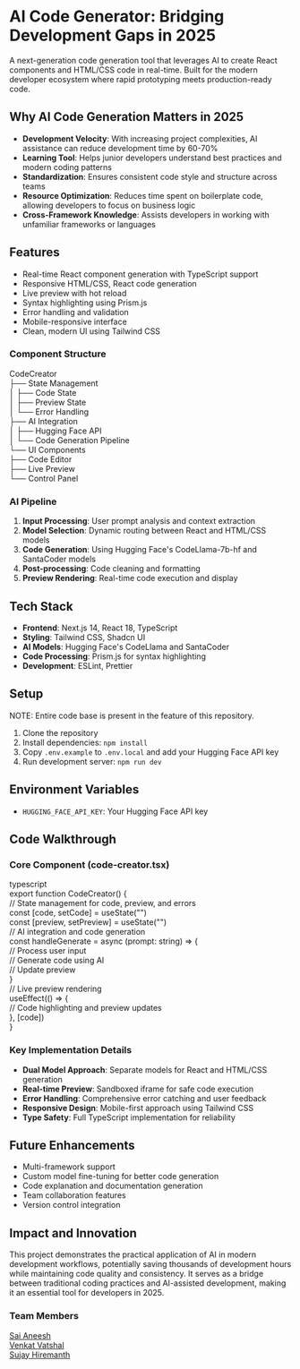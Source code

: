 # AI Code Generator: Bridging Development Gaps in 2025


A next-generation code generation tool that leverages AI to create React components and HTML/CSS code in real-time. Built for the modern developer ecosystem where rapid prototyping meets production-ready code.

## Why AI Code Generation Matters in 2025
- **Development Velocity**: With increasing project complexities, AI assistance can reduce development time by 60-70%
- **Learning Tool**: Helps junior developers understand best practices and modern coding patterns
- **Standardization**: Ensures consistent code style and structure across teams
- **Resource Optimization**: Reduces time spent on boilerplate code, allowing developers to focus on business logic
- **Cross-Framework Knowledge**: Assists developers in working with unfamiliar frameworks or languages

## Features
- Real-time React component generation with TypeScript support
- Responsive HTML/CSS, React code generation
- Live preview with hot reload
- Syntax highlighting using Prism.js
- Error handling and validation
- Mobile-responsive interface
- Clean, modern UI using Tailwind CSS

### Component Structure

CodeCreator     
├── State Management    
│ ├── Code State    
│ ├── Preview State     
│ └── Error Handling    
├── AI Integration  
│ ├── Hugging Face API  
│ └── Code Generation Pipeline  
└── UI Components   
├── Code Editor     
├── Live Preview         
└── Control Panel       


### AI Pipeline
1. **Input Processing**: User prompt analysis and context extraction
2. **Model Selection**: Dynamic routing between React and HTML/CSS models
3. **Code Generation**: Using Hugging Face's CodeLlama-7b-hf and SantaCoder models
4. **Post-processing**: Code cleaning and formatting
5. **Preview Rendering**: Real-time code execution and display

## Tech Stack
- **Frontend**: Next.js 14, React 18, TypeScript
- **Styling**: Tailwind CSS, Shadcn UI
- **AI Models**: Hugging Face's CodeLlama and SantaCoder
- **Code Processing**: Prism.js for syntax highlighting
- **Development**: ESLint, Prettier

## Setup
NOTE: Entire code base is present in the feature of this repository.
1. Clone the repository
2. Install dependencies: `npm install`
3. Copy `.env.example` to `.env.local` and add your Hugging Face API key
4. Run development server: `npm run dev`

## Environment Variables
- `HUGGING_FACE_API_KEY`: Your Hugging Face API key

## Code Walkthrough

### Core Component (code-creator.tsx)
typescript  
export function CodeCreator() {     
// State management for code, preview, and errors   
const [code, setCode] = useState("")    
const [preview, setPreview] = useState<string>("")  
// AI integration and code generation   
const handleGenerate = async (prompt: string) => {  
// Process user input   
// Generate code using AI   
// Update preview   
}   
// Live preview rendering   
useEffect(() => {   
// Code highlighting and preview updates    
}, [code])  
}   

### Key Implementation Details
- **Dual Model Approach**: Separate models for React and HTML/CSS generation
- **Real-time Preview**: Sandboxed iframe for safe code execution
- **Error Handling**: Comprehensive error catching and user feedback
- **Responsive Design**: Mobile-first approach using Tailwind CSS
- **Type Safety**: Full TypeScript implementation for reliability

## Future Enhancements
- Multi-framework support 
- Custom model fine-tuning for better code generation
- Code explanation and documentation generation
- Team collaboration features
- Version control integration

## Impact and Innovation
This project demonstrates the practical application of AI in modern development workflows, potentially saving thousands of development hours while maintaining code quality and consistency. It serves as a bridge between traditional coding practices and AI-assisted development, making it an essential tool for developers in 2025.

### Team Members
[Sai Aneesh](mailto:gspamad@gmail.com)   
[Venkat Vatshal](mailto:venkatvatshal@gmail.com)    
[Sujay Hiremanth](mailto:sujayhiremanth05@gmail.com)


